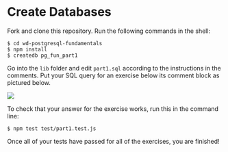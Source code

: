 # Create Databases

Fork and clone this repository. Run the following commands in the shell:

```shell
$ cd wd-postgresql-fundamentals
$ npm install
$ createdb pg_fun_part1
```

Go into the `lib` folder and edit `part1.sql` according to the instructions in the comments. Put your SQL query for an exercise below its comment block as pictured below.

![](https://i.gyazo.com/720aff9ed51fb776b99d5cc8ccd0fcfd.gif)

To check that your answer for the exercise works, run this in the command line:

```shell
$ npm test test/part1.test.js
```

Once all of your tests have passed for all of the exercises, you are finished!
